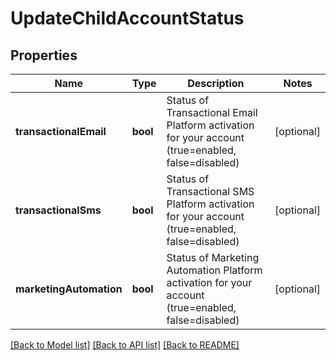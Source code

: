 # UpdateChildAccountStatus

## Properties
Name | Type | Description | Notes
------------ | ------------- | ------------- | -------------
**transactionalEmail** | **bool** | Status of Transactional Email Platform activation for your account (true&#x3D;enabled, false&#x3D;disabled) | [optional] 
**transactionalSms** | **bool** | Status of Transactional SMS Platform activation for your account (true&#x3D;enabled, false&#x3D;disabled) | [optional] 
**marketingAutomation** | **bool** | Status of Marketing Automation Platform activation for your account (true&#x3D;enabled, false&#x3D;disabled) | [optional] 

[[Back to Model list]](../../README.md#documentation-for-models) [[Back to API list]](../../README.md#documentation-for-api-endpoints) [[Back to README]](../../README.md)


